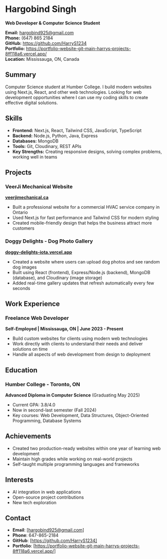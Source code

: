 # Hargobind Singh
**Web Developer & Computer Science Student**

**Email:** hargobind925@gmail.com  
**Phone:** (647) 865 2184   
**GitHub:** https://github.com/HarryS1234  
**Portfolio:** https://portfolio-website-git-main-harrys-projects-8ff118a6.vercel.app/  
**Location:** Mississauga, ON, Canada

## Summary
Computer Science student at Humber College. I build modern websites using Next.js, React, and other web technologies. Looking for web development opportunities where I can use my coding skills to create effective digital solutions.

## Skills
- **Frontend:** Next.js, React, Tailwind CSS, JavaScript, TypeScript
- **Backend:** Node.js, Python, Java, Express
- **Databases:** MongoDB
- **Tools:** Git, Cloudinary, REST APIs
- **Key Strengths:** Creating responsive designs, solving complex problems, working well in teams

## Projects

### VeerJi Mechanical Website
**[veerjimechanical.ca](https://www.veerjimechanical.ca/)**
- Built a professional website for a commercial HVAC service company in Ontario
- Used Next.js for fast performance and Tailwind CSS for modern styling
- Created mobile-friendly design that helps the business attract more customers

### Doggy Delights - Dog Photo Gallery
**[doggy-delights-iota.vercel.app](https://doggy-delights-iota.vercel.app/)**
- Created a website where users can upload dog photos and see random dog images
- Built using React (frontend), Express/Node.js (backend), MongoDB (database), and Cloudinary (image storage)
- Added real-time gallery updates that refresh automatically every few seconds

## Work Experience

### Freelance Web Developer
**Self-Employed | Mississauga, ON | June 2023 - Present**
- Build custom websites for clients using modern web technologies
- Work directly with clients to understand their needs and deliver solutions on time
- Handle all aspects of web development from design to deployment

## Education

### Humber College - Toronto, ON
**Advanced Diploma in Computer Science** (Graduating May 2025)
- Current GPA: 3.8/4.0
- Now in second-last semester (Fall 2024)
- Key courses: Web Development, Data Structures, Object-Oriented Programming, Database Systems

## Achievements
- Created two production-ready websites within one year of learning web development
- Maintain high grades while working on real-world projects
- Self-taught multiple programming languages and frameworks

## Interests
- AI integration in web applications
- Open-source project contributions
- New tech exploration

## Contact
- **Email**: [hargobind925@gmail.com]
- **Phone**: 647-865-2184
- **GitHub**: [https://github.com/HarryS1234]
- **Portfolio**: [https://portfolio-website-git-main-harrys-projects-8ff118a6.vercel.app/]